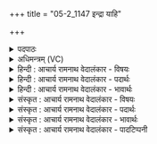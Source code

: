 +++
title = "05-2_1147 इन्द्रा याहि"

+++
<details><summary>पदपाठः</summary>

इ꣡न्द्र꣢꣯। आ। या꣣हि। धिया꣢। इ꣣षितः꣢। वि꣡प्र꣢꣯जूतः। वि꣡प्र꣢꣯। जू꣣तः। सु꣡ता꣢वतः। उ꣡प꣢꣯। ब्र꣡ह्मा꣢꣯णि। वा꣣घ꣡तः꣢। ११४७।
</details>

<details><summary>अधिमन्त्रम् (VC)</summary>

- इन्द्रः
- मधुच्छन्दा वैश्वामित्रः
- गायत्री
- षड्जः
</details>

<details><summary>हिन्दी : आचार्य रामनाथ वेदालंकार - विषयः</summary>

अगले मन्त्र में फिर वही विषय है।
</details>

<details><summary>हिन्दी : आचार्य रामनाथ वेदालंकार - पदार्थः</summary>

पदार्थान्वयभाषाः -  हे(इन्द्र)परमैश्वर्यवन् परमात्मन्! (धिया इषितः)ध्यान द्वारा प्रेरित, (विप्रजूतः)मेधावी जीवात्मा से स्तुति किये गये आप(सुतावतः)पुत्रवान्, (वाघतः)अध्यात्मयज्ञ के वाहक मेरे(ब्रह्माणि)स्तोत्रों के(उप आ गहि)समीप आओ ॥२॥
</details>

<details><summary>हिन्दी : आचार्य रामनाथ वेदालंकार - भावार्थः</summary>

भावार्थभाषाः -  परिवार में पत्नी,पुत्र,पौत्र आदि सहित सबको प्रातः-सायम् ध्यानपूर्वक परमेश्वर की आराधना करनी चाहिए ॥२॥
</details>

<details><summary>संस्कृत : आचार्य रामनाथ वेदालंकार - विषयः</summary>

अथ पुनस्तमेव विषयमाह।
</details>

<details><summary>संस्कृत : आचार्य रामनाथ वेदालंकार - पदार्थः</summary>

पदार्थान्वयभाषाः -  हे(इन्द्र)परमैश्वर्यवन् परमात्मन्! (धिया इषितः)ध्यानेन प्रेरितः, (विप्रजूतः)मेधाविना जीवात्मना स्तुतः त्वम्(सुतावतः)पुत्रवतः(वाघतः)अध्यात्मयज्ञवाहकस्य मम(ब्रह्माणि)स्तोत्राणि(उप आ याहि)उपागच्छ ॥२॥२
</details>

<details><summary>संस्कृत : आचार्य रामनाथ वेदालंकार - भावार्थः</summary>

भावार्थभाषाः -  परिवारे पत्नीपुत्रपौत्रादिसहितैः सर्वैः प्रातःसायं ध्यानेन परमेश्वर आराधनीयः ॥२॥
</details>

<details><summary>संस्कृत : आचार्य रामनाथ वेदालंकार - पादटिप्पनी</summary>

टिप्पणी:   १. ऋ० १।३।५, य० २०।८८, अथ० २०।८४।२। २. दयानन्दर्षिणा मन्त्रोऽयम् ऋग्भाष्ये परमेश्वरविषये यजुर्भाष्ये च विद्वद्विषये व्याख्यातः।
</details>